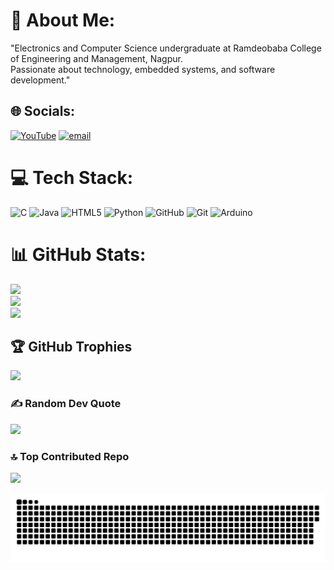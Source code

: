 # 💫 About Me:
"Electronics and Computer Science undergraduate at Ramdeobaba College of Engineering and Management, Nagpur.<br> Passionate about technology, embedded systems, and software development."


## 🌐 Socials:
[![YouTube](https://img.shields.io/badge/YouTube-%23FF0000.svg?logo=YouTube&logoColor=white)](https://youtube.com/@@VismayShende) [![email](https://img.shields.io/badge/Email-D14836?logo=gmail&logoColor=white)](mailto:shendevismay@gmail.com) 

# 💻 Tech Stack:
![C](https://img.shields.io/badge/c-%2300599C.svg?style=for-the-badge&logo=c&logoColor=white) ![Java](https://img.shields.io/badge/java-%23ED8B00.svg?style=for-the-badge&logo=openjdk&logoColor=white) ![HTML5](https://img.shields.io/badge/html5-%23E34F26.svg?style=for-the-badge&logo=html5&logoColor=white) ![Python](https://img.shields.io/badge/python-3670A0?style=for-the-badge&logo=python&logoColor=ffdd54) ![GitHub](https://img.shields.io/badge/github-%23121011.svg?style=for-the-badge&logo=github&logoColor=white) ![Git](https://img.shields.io/badge/git-%23F05033.svg?style=for-the-badge&logo=git&logoColor=white) ![Arduino](https://img.shields.io/badge/-Arduino-00979D?style=for-the-badge&logo=Arduino&logoColor=white)
# 📊 GitHub Stats:
![](https://github-readme-stats.vercel.app/api?username=VismayShende&theme=dark&hide_border=false&include_all_commits=false&count_private=false)<br/>
![](https://nirzak-streak-stats.vercel.app/?user=VismayShende&theme=dark&hide_border=false)<br/>
![](https://github-readme-stats.vercel.app/api/top-langs/?username=VismayShende&theme=dark&hide_border=false&include_all_commits=false&count_private=false&layout=compact)

## 🏆 GitHub Trophies
![](https://github-profile-trophy.vercel.app/?username=VismayShende&theme=radical&no-frame=false&no-bg=true&margin-w=4)

### ✍️ Random Dev Quote
![](https://quotes-github-readme.vercel.app/api?type=horizontal&theme=radical)

### 🔝 Top Contributed Repo
![](https://github-contributor-stats.vercel.app/api?username=VismayShende&limit=5&theme=dark&combine_all_yearly_contributions=true)

<!-- Proudly created with GPRM ( https://gprm.itsvg.in ) -->
<picture>
  <source media="(prefers-color-scheme: dark)" srcset="https://raw.githubusercontent.com/VismayShende/VismayShende/output/github-snake-dark.svg" />
  <source media="(prefers-color-scheme: light)" srcset="https://raw.githubusercontent.com/VismayShende/VismayShende/output/github-snake.svg" />
  <img alt="github-snake" src="https://raw.githubusercontent.com/VismayShende/VismayShende/output/github-snake.svg" />
</picture>

